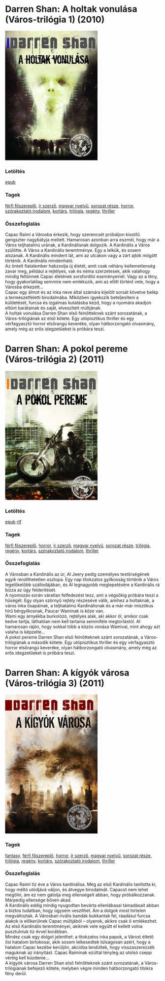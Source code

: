 # <a name="id_277">Darren Shan: A holtak vonulása (Város-trilógia 1) (2010)</a>
<img src="https://github.com/BercziSandor/calibre_lib/raw/main/libs/main/Darren%20Shan/A%20holtak%20vonulasa%20%28277%29/cover.jpg" alt="cover" width="300"/>

### Letöltés
[epub](https://github.com/BercziSandor/calibre_lib/raw/main/libs/main/Darren%20Shan/A%20holtak%20vonulasa%20%28277%29/A%20holtak%20vonulasa%20-%20Darren%20Shan.epub)

### Tagek
[férfi főszereplő](https://github.com/berczisandor/calibre_lib/blob/main/main/_tags/f%c3%a9rfi%20f%c5%91szerepl%c5%91.md), [ír szerző](https://github.com/berczisandor/calibre_lib/blob/main/main/_tags/%c3%adr%20szerz%c5%91.md), [magyar nyelvű](https://github.com/berczisandor/calibre_lib/blob/main/main/_tags/magyar%20nyelv%c5%b1.md), [sorozat része](https://github.com/berczisandor/calibre_lib/blob/main/main/_tags/sorozat%20r%c3%a9sze.md), [horror](https://github.com/berczisandor/calibre_lib/blob/main/main/_tags/horror.md), [szórakoztató irodalom](https://github.com/berczisandor/calibre_lib/blob/main/main/_tags/sz%c3%b3rakoztat%c3%b3%20irodalom.md), [kortárs](https://github.com/berczisandor/calibre_lib/blob/main/main/_tags/kort%c3%a1rs.md), [trilógia](https://github.com/berczisandor/calibre_lib/blob/main/main/_tags/tril%c3%b3gia.md), [regény](https://github.com/berczisandor/calibre_lib/blob/main/main/_tags/reg%c3%a9ny.md), [thriller](https://github.com/berczisandor/calibre_lib/blob/main/main/_tags/thriller.md)

### Összefoglalás
<div>
<p>Capac ​Raimi a Városba érkezik, hogy szerencsét próbáljon kisstílű gengszter nagybátyja mellett. Hamarosan azonban arra eszmél, hogy már a Város teljhatalmú urának, a Kardinálisnak dolgozik. A Kardinális a Város szülötte. A Város a Kardinális teremtménye. Egy a lelkük, és sosem alszanak. A Kardinális mindent lát, ami az utcákon vagy a zárt ajtók mögött történik. A Kardinális mindenható.<br>Az öntelt fiatalember habzsolja új életét, amit csak néhány kellemetlenség zavar meg, például a rejtélyes, vak és néma szerzetesek, akik valahogy mindig feltűnnek Capac életének sorsfordító eseményeinél. Vagy az a tény, hogy gyakorlatilag semmire nem emlékszik, ami az előtt történt vele, hogy a Városba érkezett…<br>Capac egy álmot és az inka neve által számára kijelölt sorsát követve belép a természetfeletti birodalmába. Miközben igyekszik beteljesíteni a küldetését, furcsa és izgalmas kutatásba kezd, hogy a nyomára akadjon eltűnt barátainak és saját, elveszített múltjának.<br>A holtak vonulása Darren Shan első felnőtteknek szánt sorozatának, a Város-trilógiának az első kötete. Egy utópisztikus thriller és egy vérfagyasztó horror elsőrangú keveréke, olyan hátborzongató olvasmány, amely még az erős idegzetűeket is próbára teszi.</p></div>


# <a name="id_278">Darren Shan: A pokol pereme (Város-trilógia 2) (2011)</a>
<img src="https://github.com/BercziSandor/calibre_lib/raw/main/libs/main/Darren%20Shan/A%20Pokol%20Pereme%20%28278%29/cover.jpg" alt="cover" width="300"/>

### Letöltés
[epub](https://github.com/BercziSandor/calibre_lib/raw/main/libs/main/Darren%20Shan/A%20Pokol%20Pereme%20%28278%29/A%20pokol%20pereme%20-%20Darren%20Shan.epub) 
 [rtf](https://github.com/BercziSandor/calibre_lib/raw/main/libs/main/Darren%20Shan/A%20Pokol%20Pereme%20%28278%29/A%20pokol%20pereme%20-%20Darren%20Shan.rtf)

### Tagek
[férfi főszereplő](https://github.com/berczisandor/calibre_lib/blob/main/main/_tags/f%c3%a9rfi%20f%c5%91szerepl%c5%91.md), [horror](https://github.com/berczisandor/calibre_lib/blob/main/main/_tags/horror.md), [ír szerző](https://github.com/berczisandor/calibre_lib/blob/main/main/_tags/%c3%adr%20szerz%c5%91.md), [magyar nyelvű](https://github.com/berczisandor/calibre_lib/blob/main/main/_tags/magyar%20nyelv%c5%b1.md), [sorozat része](https://github.com/berczisandor/calibre_lib/blob/main/main/_tags/sorozat%20r%c3%a9sze.md), [trilógia](https://github.com/berczisandor/calibre_lib/blob/main/main/_tags/tril%c3%b3gia.md), [regény](https://github.com/berczisandor/calibre_lib/blob/main/main/_tags/reg%c3%a9ny.md), [kortárs](https://github.com/berczisandor/calibre_lib/blob/main/main/_tags/kort%c3%a1rs.md), [szórakoztató irodalom](https://github.com/berczisandor/calibre_lib/blob/main/main/_tags/sz%c3%b3rakoztat%c3%b3%20irodalom.md), [thriller](https://github.com/berczisandor/calibre_lib/blob/main/main/_tags/thriller.md)

### Összefoglalás
<div>
<p>A ​Városban a Kardinális az úr, Al Jeery pedig személyes testőrségének egyik rendíthetetlen oszlopa. Egy nap titokzatos gyilkosság történik a Város legelőkelőbb szállodájában, és Al legnagyobb meglepetésére a Kardinális rá bízza az ügy felderítését.<br>A nyomozás során váratlan felfedezést tesz, ami a végsőkig próbára teszi a hűségét. Egy olyan szörnyű rejtély részesévé válik, amihez a holtaknak, a város inka ősapáinak, a teljhatalmú Kardinálisnak és a már-már misztikus hírű bérgyilkosnak, Paucar Waminak is köze van.<br>Wami egy árnyékba burkolózó, rejtélyes alak, aki akkor öl, amikor csak kedve tartja, láthatóan nem kell tartania semmiféle megtorlástól. Al hamarosan rájön, hogy sokkal több a közös vonása Wamival, mint ahogy azt valaha is képzelte…<br>A pokol pereme Darren Shan első felnőtteknek szánt sorozatának, a Város-trilógiának a második kötete. Egy utópisztikus thriller és egy vérfagyasztó horror elsőrangú keveréke, olyan hátborzongató olvasmány, amely még az erős idegzetűeket is próbára teszi.</p></div>


# <a name="id_279">Darren Shan: A kígyók városa (Város-trilógia 3) (2011)</a>
<img src="https://github.com/BercziSandor/calibre_lib/raw/main/libs/main/Darren%20Shan/A%20Kigyok%20Varosa%20%28279%29/cover.jpg" alt="cover" width="300"/>

### Tagek
[fantasy](https://github.com/berczisandor/calibre_lib/blob/main/main/_tags/fantasy.md), [férfi főszereplő](https://github.com/berczisandor/calibre_lib/blob/main/main/_tags/f%c3%a9rfi%20f%c5%91szerepl%c5%91.md), [horror](https://github.com/berczisandor/calibre_lib/blob/main/main/_tags/horror.md), [ír szerző](https://github.com/berczisandor/calibre_lib/blob/main/main/_tags/%c3%adr%20szerz%c5%91.md), [magyar nyelvű](https://github.com/berczisandor/calibre_lib/blob/main/main/_tags/magyar%20nyelv%c5%b1.md), [sorozat része](https://github.com/berczisandor/calibre_lib/blob/main/main/_tags/sorozat%20r%c3%a9sze.md), [trilógia](https://github.com/berczisandor/calibre_lib/blob/main/main/_tags/tril%c3%b3gia.md), [regény](https://github.com/berczisandor/calibre_lib/blob/main/main/_tags/reg%c3%a9ny.md), [kortárs](https://github.com/berczisandor/calibre_lib/blob/main/main/_tags/kort%c3%a1rs.md), [szórakoztató irodalom](https://github.com/berczisandor/calibre_lib/blob/main/main/_tags/sz%c3%b3rakoztat%c3%b3%20irodalom.md), [thriller](https://github.com/berczisandor/calibre_lib/blob/main/main/_tags/thriller.md)

### Összefoglalás
<div>
<p>Capac ​Raimi tíz éve a Város kardinálisa. Még az első Kardinális tanította ki, hogy méltó utódjává váljon, és átvegye birodalmát. Capacot nem lehet megölni, ám ez nem gátolja meg ellenségeit abban, hogy próbálkozzanak. Márpedig ellensége bőven akad.<br>A Kardinális eddig mindig nyugodtan bevárta ellenlábasai támadásait abban a biztos tudatban, hogy úgysem veszíthet. Ám a dolgok most hirtelen megváltoztak. A Városban rivális bandák bukkantak fel, ráadásul furcsa alakok is előkerülnek Capac múltjából – olyanok, akikre csak ő emlékezhet. Az első Kardinális teremtményei, akiknek vele együtt el kellett volna pusztulniuk tíz évvel korábban.<br>Mindez csak egy dolgot jelenthet: a titokzatos inka papok, a Várost éltető ősi hatalom birtokosai, akik sosem lelkesedtek túlságosan azért, hogy a hatalom Capac kezébe kerüljön, akcióba lendültek, hogy visszaszerezzék maguknak az irányítást. Capac Raiminak ezúttal tényleg az utolsó csepp véréig kell küzdenie…<br>A kígyók városa Darren Shan első felnőtteknek szánt sorozatának, a Város-trilógiának befejező kötete, melyben végre minden hátborzongató titokra fény derül.</p></div>


